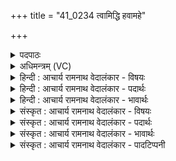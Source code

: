 +++
title = "41_0234 त्वामिद्धि हवामहे"

+++
<details><summary>पदपाठः</summary>

त्वा꣢म्। इत्। हि। ह꣡वा꣢꣯महे। सा꣣तौ꣢। वा꣡ज꣢꣯स्य। का꣣र꣡वः꣢। त्वाम्। वृ꣣त्रे꣡षु꣢। इ꣣न्द्र। स꣡त्प꣢꣯तिम्। सत्। प꣣तिम्। न꣡रः꣢꣯। त्वाम्। का꣡ष्ठा꣢꣯सु। अ꣡र्व꣢꣯तः। २३४।
</details>

<details><summary>अधिमन्त्रम् (VC)</summary>

- इन्द्रः
- भरद्वाजो बार्हस्पत्यः
- बृहती
- मध्यमः
- ऐन्द्रं काण्डम्
</details>

<details><summary>हिन्दी : आचार्य रामनाथ वेदालंकार - विषयः</summary>

अगले मन्त्र में परमेश्वर और राजा का आह्वान किया गया है।
</details>

<details><summary>हिन्दी : आचार्य रामनाथ वेदालंकार - पदार्थः</summary>

पदार्थान्वय -  हे (इन्द्र) विपत्ति के विदारक और सब सम्पत्तियों के दाता परमेश्वर व राजन् ! (कारवः) स्तुतिकर्ता, कर्मयोगी हम लोग (वाजस्य) बल की (सातौ) प्राप्ति के निमित्त (त्वाम् इत् हि) तुझे ही (हवामहे) पुकारते हैं। (नरः) पौरुष से युक्त हम (वृत्रेषु) पापों एवं शत्रुओं का आक्रमण होने पर (सत्पतिम्) सज्जनों के रक्षक (त्वाम्) तुझे पुकारते हैं। (अर्वतः) घोड़े आदि सेनांगों के अथवा आग्नेयास्त्रों और वैद्युतास्त्रों के (काष्ठासु) संग्रामों में भी त्वाम् (तुझे) पुकारते हैं ॥२॥
</details>

<details><summary>हिन्दी : आचार्य रामनाथ वेदालंकार - भावार्थः</summary>

भावार्थ -  परमेश्वर और राजा आदि का आह्वान मनुष्यों को स्वयं कर्मण्य होकर ही करना चाहिए। जब पापरूप या पापीरूप वृत्र आक्रमण करते हैं, अथवा जब दैत्यों के साथ देवपुरुषों का हाथी, घोड़े, रथ, पैदल, योद्धा इन सेनांगों के द्वारा और आग्नेयास्त्रों या बिजली के अस्त्रों द्वारा घोर भयंकर युद्ध प्रवृत्त होता है, तब परमेश्वर और राजा से सहयोग, प्रेरणा, बल और साहस प्राप्त करके शत्रु को धूल में मिला देना चाहिए ॥२॥
</details>

<details><summary>संस्कृत : आचार्य रामनाथ वेदालंकार - विषयः</summary>

अथेन्द्रनाम्ना परमेश्वरं नृपं चाह्वयन्ति।
</details>

<details><summary>संस्कृत : आचार्य रामनाथ वेदालंकार - पदार्थः</summary>

पदार्थान्वय -  हे (इन्द्र) विपद्विदारक सकलसंपत्प्रदायक परमेश्वर राजन् वा ! (कारवः) स्तुतिकर्तारः, कर्मयोगिनो वयम्। कारुः स्तोतृनाम। निघं० ३।१६। कर्ता स्तोमानाम्। निरु० ६।६। कर्ता कर्मणामित्यप्युन्नेयम्। डुकृञ् धातोः ‘कृवापाजि’ उ० १।१। इति उण् प्रत्ययः। (वाजस्य) बलस्य (सातौ२) प्राप्तिनिमित्तम् निमित्तार्थे सप्तमी। षण सम्भक्तौ। ‘ऊतियूतिजूतिसातिहेतिकीर्तयश्च’ अ० ३।३।९७ इति क्तिन्नन्तो निपातः। उदात्त इत्यनुवृत्तेः क्तिन उदात्तत्वं च। (त्वाम् इत् हि) त्वामेव खलु (हवामहे) आह्वयामः। ह्वेञ् धातोः ‘बहुलं छन्दसि’ अ० ६।१।३४ इति सम्प्रसारणे रूपम्। (नरः) पौरुषसंपन्नाः वयम् (वृत्रेषु) पापेषु शत्रुषु वा आक्रामत्सु (सत्पतिम्) सतां रक्षकम् (त्वाम्) परमात्मानं राजानं वा बलप्राप्तये हवामहे। (अर्वतः३) अश्वादिकस्य सेनाङ्गस्य। अर्वा इत्यश्वनाम। निघं० १।१४, अर्वा इत्युपलक्षणमन्येषामपि सेनाङ्गानाम्। यद्वा (अर्वतः) अग्नेः, तदुपलक्षितानाम् आग्नेयास्त्राणां वैद्युतास्त्राणां च। अग्निर्वा अर्वा। तै० ब्रा० १।३।६।४। (काष्ठासु) संग्रामेषु। आज्यन्तोऽपि काष्ठा उच्यते। निरु० २।१५। (त्वाम्) परमात्मानं राजानं वा बलप्राप्तये हवामहे ॥२॥४ अत्र श्लेषालङ्कारः ॥२॥
</details>

<details><summary>संस्कृत : आचार्य रामनाथ वेदालंकार - भावार्थः</summary>

भावार्थ -  परमेश्वरस्य नृपादीनां चाह्वानं मनुष्यैः स्वयं कर्मण्यैर्भूत्वा करणीयम्। यदा पापरूपाणि पापिरूपाणि वा वृत्राण्याक्रामन्ति, यदा वा दैत्यैः सह देवानां हस्त्यश्वरथपादातैः सेनाङ्गैराग्नेयास्त्रैर्वैद्युतास्त्रैर्वा घोरं भीषणं युद्धं प्रवर्तते तदा परमेश्वरान्नृपाच्च सहयोगं प्रेरणां बलं साहसं च प्राप्य शत्रुर्धूलिसात् करणीयः ॥२॥
</details>

<details><summary>संस्कृत : आचार्य रामनाथ वेदालंकार - पादटिप्पनी</summary>

टिप्पनी -   १. ऋ० ६।४६।१, अथ० २०।९८।१, उभयत्र ‘सातौ’ इति स्थाने ‘साता’ इति पाठः। य० २७।३७। साम० ८०९। सर्वत्र शंयुः ऋषिः। २. सातिर्लाभः। तस्मादियं निमित्तसप्तमी। निमित्तं च प्रयोजनम्। धनलाभार्थमित्यर्थः—इति वि०। सातौ लाभे निमित्ते—इति भ०। ३. (अर्वता) अश्वादिभिः सेनाङ्गैः—इति ऋ० १।८।२ भाष्ये, ‘अश्वादियुक्तेन’ इति च ऋ० २।२।१० भाष्ये द०। ४. दयानन्दर्षिर्मन्त्रमिमम् ऋग्भाष्ये शिल्पविद्याविषये यजुर्भाष्ये च राजधर्मविषये व्याचष्टे।
</details>